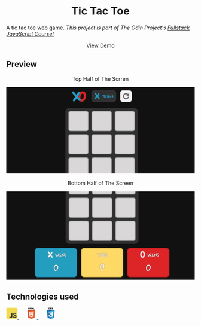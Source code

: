<h1 align="center" id="title">Tic Tac Toe</h1>

<p id="description">A tic tac toe web game. <em>This project is part of The Odin Project's <a href="https://www.theodinproject.com/lessons/node-path-javascript-tic-tac-toe" target="_blank" rel="noopener noreferrer">Fullstack JavaScript Course!</a></em></p>

<p align="center">
    <a href="https://jmagali.github.io/tic-tac-toe/">View Demo</a>
</p>

## Preview
<div align="center" display="flex">
    <p>Top Half of The Scrren</p>
    <img src="./previews/preview1.png">
    <p>Bottom Half of The Screen</p>
    <img src="./previews/preview2.png">
</div>

## Technologies used
<a href="https://developer.mozilla.org/en-US/docs/Web/JavaScript" target="_blank" rel="noreferrer"> <img src="https://raw.githubusercontent.com/devicons/devicon/master/icons/javascript/javascript-original.svg" alt="javascript" width="30" height="30"/> </a>  &emsp;   <a href="https://www.w3.org/html/" target="_blank" rel="noreferrer"> <img src="https://raw.githubusercontent.com/devicons/devicon/master/icons/html5/html5-original-wordmark.svg" alt="html5" width="30" height="30"/> </a>  &emsp;   <a href="https://www.w3schools.com/css/" target="_blank" rel="noreferrer"> <img src="https://raw.githubusercontent.com/devicons/devicon/master/icons/css3/css3-original-wordmark.svg" alt="css3" width="30" height="30"/> </a>

